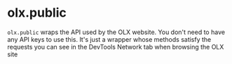 olx.public
===============
`olx.public` wraps the API used by the OLX website. You don't need to have any API keys to use this. It's just a wrapper whose methods satisfy the requests you can see in the DevTools Network tab when browsing the OLX site